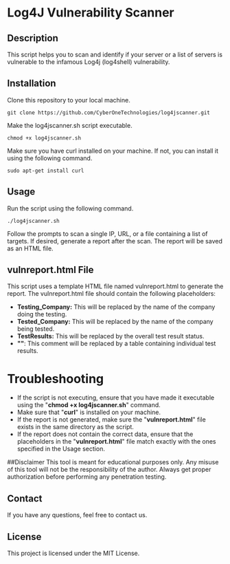 # Log4J Vulnerability Scanner
## Description
This script helps you to scan and identify if your server or a list of servers is vulnerable to the infamous Log4j (log4shell) vulnerability.

## Installation
Clone this repository to your local machine.

```
git clone https://github.com/CyberOneTechnologies/log4jscanner.git
```

Make the log4jscanner.sh script executable.

```
chmod +x log4jscanner.sh
```

Make sure you have curl installed on your machine. If not, you can install it using the following command.

```
sudo apt-get install curl
```

## Usage
Run the script using the following command.

```
./log4jscanner.sh
```

Follow the prompts to scan a single IP, URL, or a file containing a list of targets.
If desired, generate a report after the scan. The report will be saved as an HTML file.


## vulnreport.html File
This script uses a template HTML file named vulnreport.html to generate the report. The vulnreport.html file should contain the following placeholders:

- **Testing_Company:** This will be replaced by the name of the company doing the testing.
- **Tested_Company:** This will be replaced by the name of the company being tested.
- **TestResults:** This will be replaced by the overall test result status.
- **"<!-- Individual results will be inserted here -->"**: This comment will be replaced by a table containing individual test results.


# Troubleshooting
- If the script is not executing, ensure that you have made it executable using the "**chmod +x log4jscanner.sh**" command.
- Make sure that "**curl**" is installed on your machine.
- If the report is not generated, make sure the "**vulnreport.html**" file exists in the same directory as the script.
- If the report does not contain the correct data, ensure that the placeholders in the "**vulnreport.html**" file match exactly with the ones specified in the Usage section.


##Disclaimer
This tool is meant for educational purposes only. Any misuse of this tool will not be the responsibility of the author. Always get proper authorization before performing any penetration testing.

## Contact
If you have any questions, feel free to contact us.

## License
This project is licensed under the MIT License.
